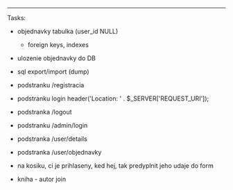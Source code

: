 ---------------
Tasks:
- objednavky tabulka (user_id NULL)
	 - foreign keys, indexes
- ulozenie objednavky do DB

- sql export/import (dump)


- podstranku /registracia
- podstranku login
  header('Location: ' . $_SERVER['REQUEST_URI']);

- podstranka /logout
- podstranku /admin/login

- podstranka /user/details
- podstranka /user/objednavky

- na kosiku, ci je prihlaseny, ked hej, tak predyplnit jeho udaje do form

- kniha - autor join